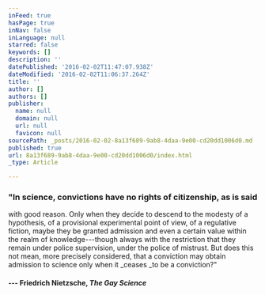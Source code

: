 ```yaml
---
inFeed: true
hasPage: true
inNav: false
inLanguage: null
starred: false
keywords: []
description: ''
datePublished: '2016-02-02T11:47:07.938Z'
dateModified: '2016-02-02T11:06:37.264Z'
title: ''
author: []
authors: []
publisher:
  name: null
  domain: null
  url: null
  favicon: null
sourcePath: _posts/2016-02-02-8a13f689-9ab8-4daa-9e00-cd20dd1006d0.md
published: true
url: 8a13f689-9ab8-4daa-9e00-cd20dd1006d0/index.html
_type: Article

---
```

### "In science, convictions have no rights of citizenship, as is said 
with good reason. Only when they decide to descend to the modesty of a 
hypothesis, of a provisional experimental point of view, of a regulative
fiction, maybe they be granted admission and even a certain value 
within the realm of knowledge---though always with the restriction that 
they remain under police supervision, under the police of mistrust. But 
does this not mean, more precisely considered, that a conviction may 
obtain admission to science only when it _ceases _to be a conviction?" 

#### --- Friedrich Nietzsche, _The Gay Science_